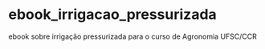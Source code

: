 # ebook_irrigacao_pressurizada
ebook sobre irrigação pressurizada para o curso de Agronomia UFSC/CCR
